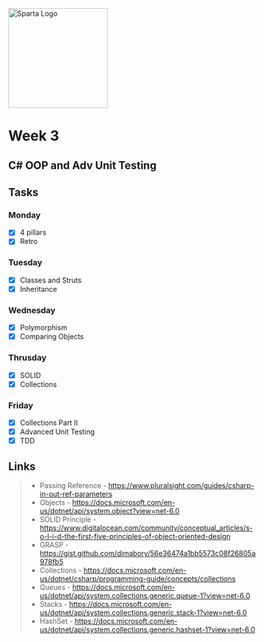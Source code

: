 <img src="https://boolerang.co.uk/wp-content/uploads/job-manager-uploads/company_logo/2018/04/SG-Logo-Black.png" alt="Sparta Logo" width="200"/>

# Week 3

## C# OOP and Adv Unit Testing

## Tasks

### Monday
- [x] 4 pillars
- [x] Retro

### Tuesday
- [x] Classes and Struts
- [x] Inheritance

### Wednesday
- [x] Polymorphism
- [x] Comparing Objects

### Thrusday
- [x] SOLID
- [x] Collections

### Friday
- [x] Collections Part II
- [x] Advanced Unit Testing
- [x] TDD

## Links

>- Passing Reference - https://www.pluralsight.com/guides/csharp-in-out-ref-parameters
>- Objects - https://docs.microsoft.com/en-us/dotnet/api/system.object?view=net-6.0
>- SOLID Principle -  https://www.digitalocean.com/community/conceptual_articles/s-o-l-i-d-the-first-five-principles-of-object-oriented-design
>- GRASP - https://gist.github.com/dimabory/56e36474a1bb5573c08f26805a978fb5
>- Collections - https://docs.microsoft.com/en-us/dotnet/csharp/programming-guide/concepts/collections
>- Queues - https://docs.microsoft.com/en-us/dotnet/api/system.collections.generic.queue-1?view=net-6.0
>- Stacks - https://docs.microsoft.com/en-us/dotnet/api/system.collections.generic.stack-1?view=net-6.0
>- HashSet - https://docs.microsoft.com/en-us/dotnet/api/system.collections.generic.hashset-1?view=net-6.0
